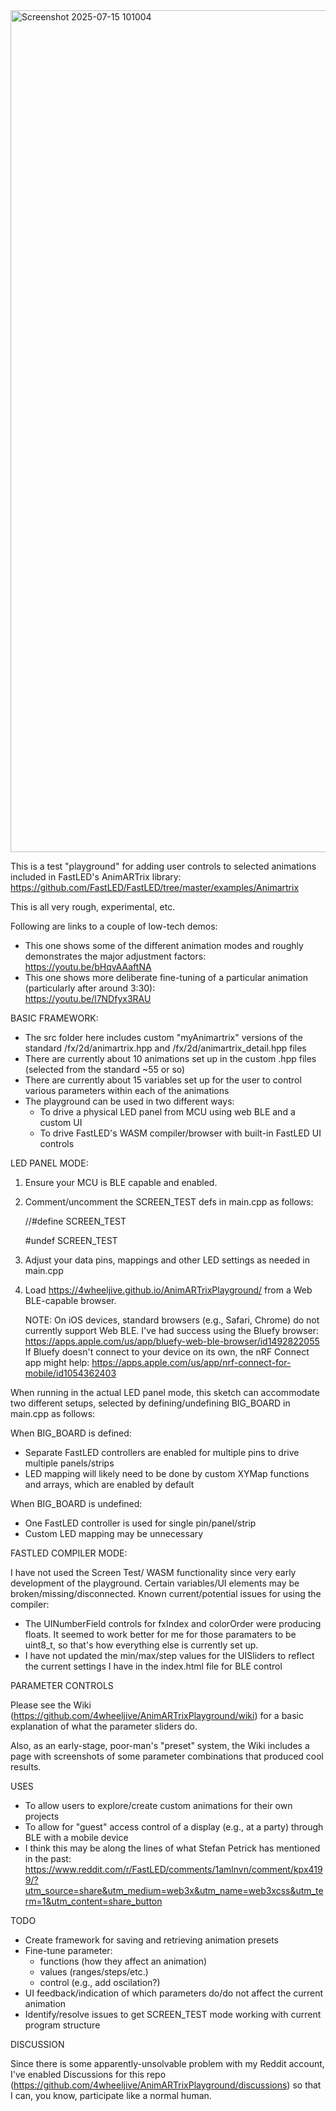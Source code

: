 <img width="2702" height="1347" alt="Screenshot 2025-07-15 101004" src="https://github.com/user-attachments/assets/3cc94aef-4ea8-49b0-926b-136e1fc244db" />

This is a test "playground" for adding user controls to selected animations included in FastLED's AnimARTrix library:
https://github.com/FastLED/FastLED/tree/master/examples/Animartrix

This is all very rough, experimental, etc.

Following are links to a couple of low-tech demos:
- This one shows some of the different animation modes and roughly demonstrates the major adjustment factors:
  https://youtu.be/bHqvAAaftNA
- This one shows more deliberate fine-tuning of a particular animation (particularly after around 3:30):  
  https://youtu.be/l7NDfyx3RAU

BASIC FRAMEWORK:
- The src folder here includes custom "myAnimartrix" versions of the standard /fx/2d/animartrix.hpp and /fx/2d/animartrix_detail.hpp files
- There are currently about 10 animations set up in the custom .hpp files (selected from the standard ~55 or so)
- There are currently about 15 variables set up for the user to control various parameters within each of the animations
- The playground can be used in two different ways:
  - To drive a physical LED panel from MCU using web BLE and a custom UI        
  - To drive FastLED's WASM compiler/browser with built-in FastLED UI controls

LED PANEL MODE:
    
1.  Ensure your MCU is BLE capable and enabled. 

2.  Comment/uncomment the SCREEN_TEST defs in main.cpp as follows:

    //#define SCREEN_TEST
    
    #undef SCREEN_TEST

3.  Adjust your data pins, mappings and other LED settings as needed in main.cpp

4.  Load https://4wheeljive.github.io/AnimARTrixPlayground/ from a Web BLE-capable browser.

    NOTE:   On iOS devices, standard browsers (e.g., Safari, Chrome) do not currently support Web BLE.
            I've had success using the Bluefy browser:
            https://apps.apple.com/us/app/bluefy-web-ble-browser/id1492822055
            If Bluefy doesn't connect to your device on its own, the nRF Connect app might help:
            https://apps.apple.com/us/app/nrf-connect-for-mobile/id1054362403

When running in the actual LED panel mode, this sketch can accommodate two different setups, 
selected by defining/undefining BIG_BOARD in main.cpp as follows:

When BIG_BOARD is defined:
- Separate FastLED controllers are enabled for multiple pins to drive multiple panels/strips
- LED mapping will likely need to be done by custom XYMap functions and arrays, which are enabled by default

When BIG_BOARD is undefined:
- One FastLED controller is used for single pin/panel/strip
- Custom LED mapping may be unnecessary

FASTLED COMPILER MODE:

I have not used the Screen Test/ WASM functionality since very early development of the playground. Certain variables/UI elements may be broken/missing/disconnected. Known current/potential issues for using the compiler:
  - The UINumberField controls for fxIndex and colorOrder were producing floats. It seemed to work better for me for those paramaters to be uint8_t, so that's how everything else is currently set up.
  - I have not updated the min/max/step values for the UISliders to reflect the current settings I have in the index.html file for BLE control


PARAMETER CONTROLS

Please see the Wiki (https://github.com/4wheeljive/AnimARTrixPlayground/wiki) for a basic explanation of what the parameter sliders do. 

Also, as an early-stage, poor-man's "preset" system, the Wiki includes a page with screenshots of some parameter combinations that produced cool results.     


USES
- To allow users to explore/create custom animations for their own projects
- To allow for "guest" access control of a display (e.g., at a party) through BLE with a mobile device
- I think this may be along the lines of what Stefan Petrick has mentioned in the past: https://www.reddit.com/r/FastLED/comments/1amlnvn/comment/kpx4199/?utm_source=share&utm_medium=web3x&utm_name=web3xcss&utm_term=1&utm_content=share_button


TODO
- Create framework for saving and retrieving animation presets
- Fine-tune parameter:
  - functions (how they affect an animation)
  - values (ranges/steps/etc.)
  - control (e.g., add oscilation?)
- UI feedback/indication of which parameters do/do not affect the current animation
- Identify/resolve issues to get SCREEN_TEST mode working with current program structure   


DISCUSSION

Since there is some apparently-unsolvable problem with my Reddit account, I've enabled Discussions for this repo (https://github.com/4wheeljive/AnimARTrixPlayground/discussions) so that I can, you know, participate like a normal human.

